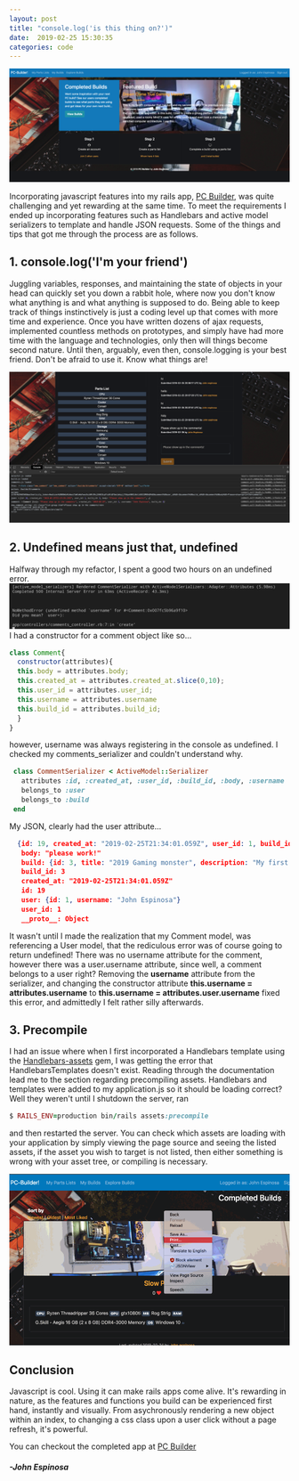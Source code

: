 ```yaml
---
layout: post
title: "console.log('is this thing on?')"
date:  2019-02-25 15:30:35
categories: code
---
```


![![](Rails w/ JS)](/img/railsjsScreenshot1.png)

Incorporating javascript features into my rails app, [PC Builder](https://github.com/johnfelixespinosa/pc_builder), was quite challenging and yet rewarding at the same time. To meet the requirements I ended up incorporating features such as Handlebars and active model serializers to template and handle JSON requests. Some of the things and tips that got me through the process are as follows.

## 1. console.log('I'm your friend')
  Juggling variables, responses, and maintaining the state of objects in your head can quickly set you down a rabbit hole, where now you don't know what anything is and what anything is supposed to do. Being able to keep track of things instinctively is just a coding level up that comes with more time and experience. Once you have written dozens of ajax requests, implemented countless methods on prototypes, and simply have had more time with the language and technologies, only then will things become second nature. Until then, arguably, even then, console.logging is your best friend. Don't be afraid to use it. Know what things are! 

  ![![](console.log)](/img/consolelogging.png)

## 2. Undefined means just that, undefined
  Halfway through my refactor, I spent a good two hours on an undefined error. 
  ![undefined](/img/undefinedss.png)
  I had a constructor for a comment object like so...

  ```javascript
  class Comment{
    constructor(attributes){
    this.body = attributes.body;
    this.created_at = attributes.created_at.slice(0,10);
    this.user_id = attributes.user_id;
    this.username = attributes.username
    this.build_id = attributes.build_id;
    }
  }
   ```
   however, username was always registering in the console as undefined. I checked my comments_serializer and couldn't understand why.

   ```ruby
    class CommentSerializer < ActiveModel::Serializer
      attributes :id, :created_at, :user_id, :build_id, :body, :username
      belongs_to :user
      belongs_to :build
    end
   ```
   My JSON, clearly had the user attribute...

   ```json
     {id: 19, created_at: "2019-02-25T21:34:01.059Z", user_id: 1, build_id: 3, body: "please work!", …}
      body: "please work!"
      build: {id: 3, title: "2019 Gaming monster", description: "My first (and ungraceful) build was piecemealed to…ught over, it will be a far cry from this device."}
      build_id: 3
      created_at: "2019-02-25T21:34:01.059Z"
      id: 19
      user: {id: 1, username: "John Espinosa"}
      user_id: 1
      __proto__: Object
   ```

   It wasn't until I made the realization that my Comment model, was referencing a User model, that the rediculous error was of course going to return undefined! There was no username attribute for the comment, however there was a user.username attribute, since well, a comment belongs to a user right? Removing the **username** attribute from the serializer, and changing the constructor attribute **this.username = attributes.username** to **this.username = attributes.user.username** fixed this error, and admittedly I felt rather silly afterwards. 

## 3. Precompile

   I had an issue where when I first incorporated a Handlebars template using the [Handlebars-assets](https://github.com/leshill/handlebars_assets) gem, I was getting the error that HandlebarsTemplates doesn't exist. Reading through the documentation lead me to the section regarding precompiling assets. Handlebars and templates were added to my application.js so it should be loading correct? Well they weren't until I shutdown the server, ran 
   ```ruby
   $ RAILS_ENV=production bin/rails assets:precompile
   ```
   and then restarted the server. You can check which assets are loading with your application by simply viewing the page source and seeing the listed assets, if the asset you wish to target is not listed, then either something is wrong with your asset tree, or compiling is necessary.
   
   ![rightclick](/img/rightclick.gif)

## Conclusion

   Javascript is cool. Using it can make rails apps come alive. It's rewarding in nature, as the features and functions you build can be experienced first hand, instantly and visually. From asychronously rendering a new object within an index, to changing a css class upon a user click without a page refresh, it's powerful. 

You can checkout the completed app at [PC Builder](https://github.com/johnfelixespinosa/pc_builder)

#### _-John Espinosa_  